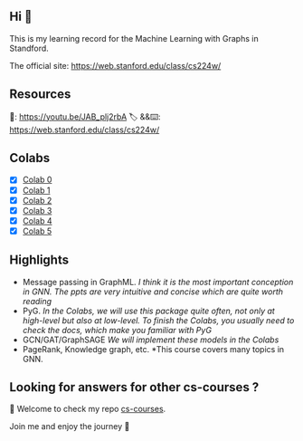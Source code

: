 ## Hi 👋

This is my learning record for the Machine Learning with Graphs in Standford.

The official site: <https://web.stanford.edu/class/cs224w/>

## Resources

🎥: https://youtu.be/JAB_plj2rbA
🏷 &&⌨️: https://web.stanford.edu/class/cs224w/

## Colabs

- [x] [Colab 0](./CS224W_Colab_0.ipynb)
- [x] [Colab 1](./CS224W_Colab_1.ipynb)
- [x] [Colab 2](./CS224W_Colab_2.ipynb)
- [x] [Colab 3](./CS224W_Colab_3.ipynb)
- [x] [Colab 4](./CS224W_Colab_4.ipynb)
- [x] [Colab 5](./CS224W_Colab_5.ipynb)

## Highlights

- Message passing in GraphML. *I think it is the most important conception in GNN. The ppts are very intuitive and concise which are quite worth reading*
- PyG. *In the Colabs, we will use this package quite often, not only at high-level but also at low-level. To finish the Colabs, you usually need to check the docs, which make you familiar with PyG*
- GCN/GAT/GraphSAGE *We will implement these models in the Colabs*
- PageRank, Knowledge graph, etc. *This course covers many topics in GNN.



## Looking for answers for other cs-courses ?

:hugs: Welcome to check my repo [cs-courses](https://github.com/MartinLwx/cs-courses). 

Join me and enjoy the journey :rocket:

